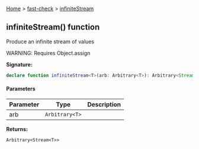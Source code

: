 [Home](/) &gt; [fast-check](../fast-check.md) &gt; [infiniteStream](infiniteStream.md)

## infiniteStream() function

Produce an infinite stream of values

WARNING: Requires Object.assign

<b>Signature:</b>

```typescript
declare function infiniteStream<T>(arb: Arbitrary<T>): Arbitrary<Stream<T>>;
```

#### Parameters

|  Parameter | Type | Description |
|  --- | --- | --- |
|  arb | <code>Arbitrary&lt;T&gt;</code> |  |

<b>Returns:</b>

`Arbitrary<Stream<T>>`

